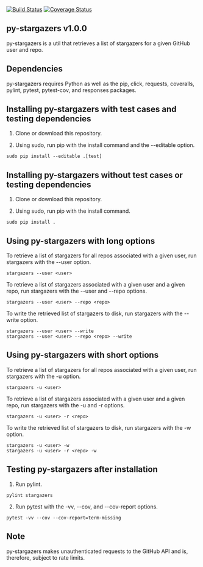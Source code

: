 [![Build Status](https://travis-ci.com/critical-path/py-stargazers.svg?branch=master)](https://travis-ci.com/critical-path/py-stargazers) [![Coverage Status](https://coveralls.io/repos/github/critical-path/py-stargazers/badge.svg)](https://coveralls.io/github/critical-path/py-stargazers)

## py-stargazers v1.0.0

py-stargazers is a util that retrieves a list of stargazers for a given GitHub user and repo.


## Dependencies

py-stargazers requires Python as well as the pip, click, requests, coveralls, pylint, pytest, pytest-cov, and responses packages.


## Installing py-stargazers with test cases and testing dependencies

1. Clone or download this repository.

2. Using sudo, run pip with the install command and the --editable option.

```
sudo pip install --editable .[test]
```


## Installing py-stargazers without test cases or testing dependencies

1. Clone or download this repository.

2. Using sudo, run pip with the install command.

```
sudo pip install .
```


## Using py-stargazers with long options

To retrieve a list of stargazers for all repos associated with a given user, run stargazers with the --user option.

```
stargazers --user <user>
```

To retrieve a list of stargazers associated with a given user and a given repo, run stargazers with the --user and --repo options.

```
stargazers --user <user> --repo <repo>
```

To write the retrieved list of stargazers to disk, run stargazers with the --write option.

```
stargazers --user <user> --write
stargazers --user <user> --repo <repo> --write
```


## Using py-stargazers with short options

To retrieve a list of stargazers for all repos associated with a given user, run stargazers with the -u option.

```
stargazers -u <user>
```

To retrieve a list of stargazers associated with a given user and a given repo, run stargazers with the -u and -r options.

```
stargazers -u <user> -r <repo>
```

To write the retrieved list of stargazers to disk, run stargazers with the -w option.

```
stargazers -u <user> -w
stargazers -u <user> -r <repo> -w
```


## Testing py-stargazers after installation

1. Run pylint.

```
pylint stargazers
```

2. Run pytest with the -vv, --cov, and --cov-report options.

```
pytest -vv --cov --cov-report=term-missing
```


## Note

py-stargazers makes unauthenticated requests to the GitHub API and is, therefore, subject to rate limits.
